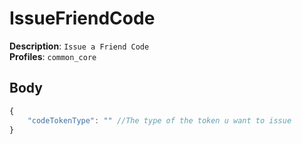 # IssueFriendCode

**Description**: `Issue a Friend Code` \
**Profiles**: `common_core`

## Body
```js
{
    "codeTokenType": "" //The type of the token u want to issue
}
```
